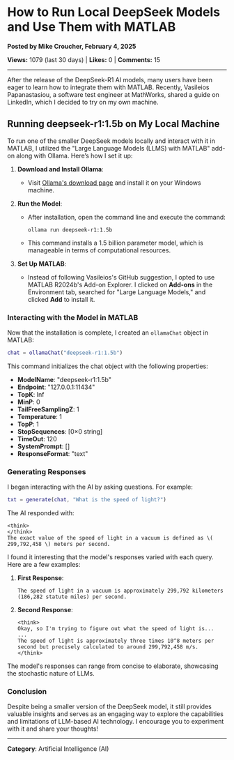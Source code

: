 # How to Run Local DeepSeek Models and Use Them with MATLAB

**Posted by Mike Croucher, February 4, 2025**

**Views:** 1079 (last 30 days) | **Likes:** 0 | **Comments:** 15

---

After the release of the DeepSeek-R1 AI models, many users have been eager to learn how to integrate them with MATLAB. Recently, Vasileios Papanastasiou, a software test engineer at MathWorks, shared a guide on LinkedIn, which I decided to try on my own machine.

## Running deepseek-r1:1.5b on My Local Machine

To run one of the smaller DeepSeek models locally and interact with it in MATLAB, I utilized the "Large Language Models (LLMS) with MATLAB" add-on along with Ollama. Here’s how I set it up:

1. **Download and Install Ollama**: 
   - Visit [Ollama's download page](https://ollama.com/download) and install it on your Windows machine.

2. **Run the Model**: 
   - After installation, open the command line and execute the command:
     ```
     ollama run deepseek-r1:1.5b
     ```
   - This command installs a 1.5 billion parameter model, which is manageable in terms of computational resources.

3. **Set Up MATLAB**: 
   - Instead of following Vasileios's GitHub suggestion, I opted to use MATLAB R2024b's Add-on Explorer. I clicked on **Add-ons** in the Environment tab, searched for "Large Language Models," and clicked **Add** to install it.

### Interacting with the Model in MATLAB

Now that the installation is complete, I created an `ollamaChat` object in MATLAB:

```matlab
chat = ollamaChat("deepseek-r1:1.5b")
```

This command initializes the chat object with the following properties:

- **ModelName**: "deepseek-r1:1.5b"
- **Endpoint**: "127.0.0.1:11434"
- **TopK**: Inf
- **MinP**: 0
- **TailFreeSamplingZ**: 1
- **Temperature**: 1
- **TopP**: 1
- **StopSequences**: [0×0 string]
- **TimeOut**: 120
- **SystemPrompt**: []
- **ResponseFormat**: "text"

### Generating Responses

I began interacting with the AI by asking questions. For example:

```matlab
txt = generate(chat, "What is the speed of light?")
```

The AI responded with:

```
<think>
</think>
The exact value of the speed of light in a vacuum is defined as \( 299,792,458 \) meters per second.
```

I found it interesting that the model's responses varied with each query. Here are a few examples:

1. **First Response**:
   ```
   The speed of light in a vacuum is approximately 299,792 kilometers (186,282 statute miles) per second.
   ```

2. **Second Response**:
   ```
   <think>
   Okay, so I'm trying to figure out what the speed of light is...
   ...
   The speed of light is approximately three times 10^8 meters per second but precisely calculated to around 299,792,458 m/s.
   </think>
   ```

The model's responses can range from concise to elaborate, showcasing the stochastic nature of LLMs.

### Conclusion

Despite being a smaller version of the DeepSeek model, it still provides valuable insights and serves as an engaging way to explore the capabilities and limitations of LLM-based AI technology. I encourage you to experiment with it and share your thoughts!

---

**Category**: Artificial Intelligence (AI)